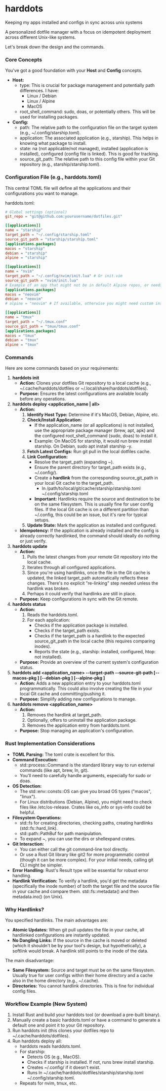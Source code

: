 # harddots

Keeping my apps installed and configs in sync across unix systems

A personalized dotfile manager with a focus on idempotent deployment across different Unix-like systems. 

Let's break down the design and the commands.

### **Core Concepts**

You've got a good foundation with your **Host** and **Config** concepts.

* **Host:**  
  * type: This is crucial for package management and potentially path differences.
   I have:
    * Linux / Debian
    * Linux / Alpine
    * MacOS  
  * root_shell_command: sudo, doas, or potentially others. This will be used for installing packages.  
* **Config:**  
  * path: The relative path to the configuration file on the target system (e.g., ~/.config/starship.toml).  
  * application: The associated application (e.g., starship). This helps in knowing what package to install.  
  * state: na (not applicable/not managed), installed (application is installed), configured (config file is linked). This is good for tracking.  
  * source_git_path: The relative path to this config file within your Git repository (e.g., starship/starship.toml).

### **Configuration File (e.g., harddots.toml)**

This central TOML file will define all the applications and their configurations you want to manage.

harddots.toml:

```toml
# Global settings (optional)  
git_repo = "git@github.com:yourusername/dotfiles.git"

[[applications]]  
name = "starship"  
target_path = "~/.config/starship.toml"  
source_git_path = "starship/starship.toml"  
[applications.packages]
macos = "starship"  
debian = "starship"  
alpine = "starship"

[[applications]]  
name = "nvim"  
target_path = "~/.config/nvim/init.lua" # Or init.vim  
source_git_path = "nvim/init.lua"  
# Example of an app that might not be in default Alpine repos, or needs a specific install method  
[applications.packages]  
macos = "neovim"  
debian = "neovim"  
# alpine = "neovim" # If available, otherwise you might need custom install scripts

[[applications]]  
name = "tmux"  
target_path = "~/.tmux.conf"  
source_git_path = "tmux/tmux.conf"  
[applications.packages]  
macos = "tmux"  
debian = "tmux"  
alpine = "tmux"
```

### **Commands**

Here are some commands based on your requirements:

1. **harddots init**  
   * **Action:** Clones your dotfiles Git repository to a local cache (e.g., ~/.cache/harddots/dotfiles or ~/.local/share/harddots/dotfiles).  
   * **Purpose:** Ensures the latest configurations are available locally before any operations.  
2. **harddots deploy <application_name | all>**  
   * **Action:**  
     1. **Identify Host Type:** Determine if it's MacOS, Debian, Alpine, etc.  
     2. **Check/Install Application:**  
        * If the application_name (or all applications) is not installed, use the appropriate package manager (brew, apt, apk) and the configured root_shell_command (sudo, doas) to install it.  
        * Example: On MacOS for starship, it would run brew install starship. On Debian, sudo apt install starship -y.  
     3. **Fetch Latest Configs:** Run git pull in the local dotfiles cache.  
     4. **Link Configuration:**  
        * Resolve the target_path (expanding ~).  
        * Ensure the parent directory for target_path exists (e.g., ~/.config/).  
        * Create a **hardlink** from the corresponding source_git_path in your local Git cache to the target_path.  
          * ln /path/to/local/git/cache/starship/starship.toml ~/.config/starship.toml  
        * **Important:** Hardlinks require the source and destination to be on the same filesystem. This is usually fine for user config files. If the local Git cache is on a different partition than ~/.config, this could be an issue, but it's rare for typical setups.  
     5. **Update State:** Mark the application as installed and configured.  
   * **Idempotency:** If the application is already installed and the config is already correctly hardlinked, the command should ideally do nothing or just verify.  
3. **harddots update**  
   * **Action:**  
     1. Pulls the latest changes from your remote Git repository into the local cache.  
     2. Iterates through all configured applications.  
     3. Since you're using hardlinks, once the file in the Git cache is updated, the linked target_path automatically reflects these changes. There's no explicit "re-linking" step needed unless the hardlink was broken.  
     4. Perhaps it could verify that hardlinks are still in place.  
   * **Purpose:** Keep configurations in sync with the Git remote.  
4. **harddots status**  
   * **Action:**  
     1. Reads the harddots.toml.  
     2. For each application:  
        * Checks if the application package is installed.  
        * Checks if the target_path exists.  
        * Checks if the target_path is a hardlink to the expected source_git_path in the local cache (this requires comparing inodes).  
        * Reports the state (e.g., starship: installed, configured, htop: not installed).  
   * **Purpose:** Provide an overview of the current system's configuration status.  
5. **harddots add <application_name> --target-path <path> --source-git-path <git-path> [--macos-pkg <pkg>] [--debian-pkg <pkg>] [--alpine-pkg <pkg>]**  
   * **Action:** Adds a new application entry to your harddots.toml programmatically. This could also involve creating the file in your local Git cache and committing/pushing it.  
   * **Purpose:** Simplify adding new configurations to manage.  
6. **harddots remove <application_name>**  
   * **Action:**  
     1. Removes the hardlink at target_path.  
     2. Optionally, offers to uninstall the application package.  
     3. Removes the application entry from harddots.toml.  
   * **Purpose:** Stop managing an application's configuration.

### **Rust Implementation Considerations**

* **TOML Parsing:** The toml crate is excellent for this.  
* **Command Execution:**  
  * std::process::Command is the standard library way to run external commands (like apt, brew, ln, git).  
  * You'll need to carefully handle arguments, especially for sudo or doas.  
* **OS Detection:**  
  * The std::env::consts::OS can give you broad OS types ("macos", "linux").  
  * For Linux distributions (Debian, Alpine), you might need to check files like /etc/os-release. Crates like os_info or sys-info could be helpful.  
* **Filesystem Operations:**  
  * std::fs for creating directories, checking paths, creating hardlinks (std::fs::hard_link).  
  * std::path::PathBuf for path manipulation.  
  * To expand ~, you can use the dirs or shellexpand crates.  
* **Git Interaction:**  
  * You can either call the git command-line tool directly.  
  * Or use a Rust Git library like git2 for more programmatic control (though it can be more complex). For your initial needs, calling git CLI might be simpler.  
* **Error Handling:** Rust's Result type will be essential for robust error handling.  
* **Hardlink Verification:** To verify a hardlink, you'd get the metadata (specifically the inode number) of both the target file and the source file in your cache and compare them. std::fs::metadata() and then metadata.ino() (on Unix).

### **Why Hardlinks?**

You specified hardlinks. The main advantages are:

* **Atomic Updates:** When git pull updates the file in your cache, all hardlinked configurations are instantly updated.  
* **No Dangling Links:** If the source in the cache is moved or deleted (which it shouldn't be by your tool's design, but hypothetically), a softlink would break. A hardlink still points to the inode of the data.

The main disadvantage:

* **Same Filesystem:** Source and target must be on the same filesystem. Usually true for user configs within their home directory and a cache also in the home directory (e.g., ~/.cache).  
* **Directories:** You cannot hardlink directories. This is fine for individual config files.

### **Workflow Example (New System)**

1. Install Rust and build your harddots tool (or download a pre-built binary).  
2. Manually create a basic harddots.toml or have a command to generate a default one and point it to your Git repository.  
3. Run harddots init (this clones your dotfiles repo to ~/.cache/harddots/dotfiles).  
4. Run harddots deploy all:  
   * harddots reads harddots.toml.  
   * For starship:  
     * Detects OS (e.g., MacOS).  
     * Checks if starship is installed. If not, runs brew install starship.  
     * Creates ~/.config/ if it doesn't exist.  
     * Runs ln ~/.cache/harddots/dotfiles/starship/starship.toml ~/.config/starship.toml.  
   * Repeats for nvim, tmux, etc.

